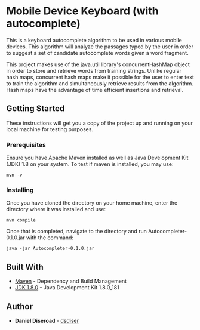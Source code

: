 # Mobile Device Keyboard (with autocomplete)

This is a keyboard autocomplete algorithm to be used in various mobile devices. This algorithm will analyze the passages 
typed by the user in order to suggest a set of candidate autocomplete words given a word fragment.

This project makes use of the java.util library's concurrentHashMap object in order to store and retrieve words from training strings.
Unlike regular hash maps, concurrent hash maps make it possible for the user to enter text to train the algorithm and simultaneously 
retrieve results from the algorithm. Hash maps have the advantage of time efficient insertions and retrieval.

## Getting Started

These instructions will get you a copy of the project up and running on your local machine for testing purposes. 

### Prerequisites

Ensure you have Apache Maven installed as well as Java Development Kit (JDK) 1.8 on your system. To test if maven is installed, you may use:

```
mvn -v
```

### Installing

Once you have cloned the directory on your home machine, enter the directory where it was installed and use:

```
mvn compile
```

Once that is completed, navigate to the directory and run Autocompleter-0.1.0.jar with the command:

```
java -jar Autocompleter-0.1.0.jar
```

## Built With

* [Maven](https://maven.apache.org/) - Dependency and Build Management
* [JDK 1.8.0](https://www.oracle.com/technetwork/java/javase/downloads/jdk8-downloads-2133151.html) - Java Development Kit 1.8.0_181

## Author

* **Daniel Diseroad** - [dsdiser](https://github.com/dsdiser)


